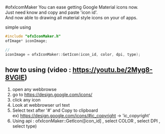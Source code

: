#ofxIcomMaker
You can ease getting Google Material icons now. <br />
Just need know and copy and paste 'icon id'.<br />
And now able to drawing all material style icons on your of apps.<br />


simple using
```c++
#include "ofxIconMaker.h"
ofImage* iconImage;

//
iconImage = ofxIconMaker::GetIcon(icon_id, color, dpi, type);
```

## how to using (video : https://youtu.be/2Myg8-8VGlE)



1) open any webbrowse<br />
2) go to https://design.google.com/icons/<br />
3) click any icon<br />
4) Look at webbrowser url text<br />
5) Select text after '#' and Copy to clipboard<br />
     ex) https://design.google.com/icons/#ic_copyright -> 'ic_copyright'<br />
6) Using api : ofxIconMaker::GetIcon([icon_id] , select COLOR , select DPI , select type)<br />




